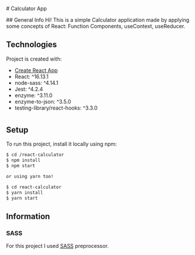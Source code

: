 # Calculator App

## General Info
Hi!
This is a simple Calculator application made by applying some concepts of React: Function Components, useContext, useReducer.

## Technologies

Project is created with:

- [Create React App](https://create-react-app.dev/)
- React: ^16.13.1
- node-sass: ^4.14.1
- Jest: ^4.2.4
- enzyme: ^3.11.0
- enzyme-to-json: ^3.5.0
- testing-library/react-hooks: ^3.3.0

#

## Setup

To run this project, install it locally using npm:

```bash
$ cd /react-calculator
$ npm install
$ npm start

or using yarn too!

$ cd react-calculator
$ yarn install
$ yarn start
```

## Information

### SASS

For this project I used [SASS](https://sass-lang.com/guide) preprocessor.
